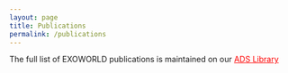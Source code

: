 ```yaml
---
layout: page
title: Publications
permalink: /publications
---
```


The full list of EXOWORLD publications is maintained on our <a href="https://ui.adsabs.harvard.edu/public-libraries/ICkn29JGQsOW0tpf9rYlIA" style="color:#FF0000;">ADS Library</a>


